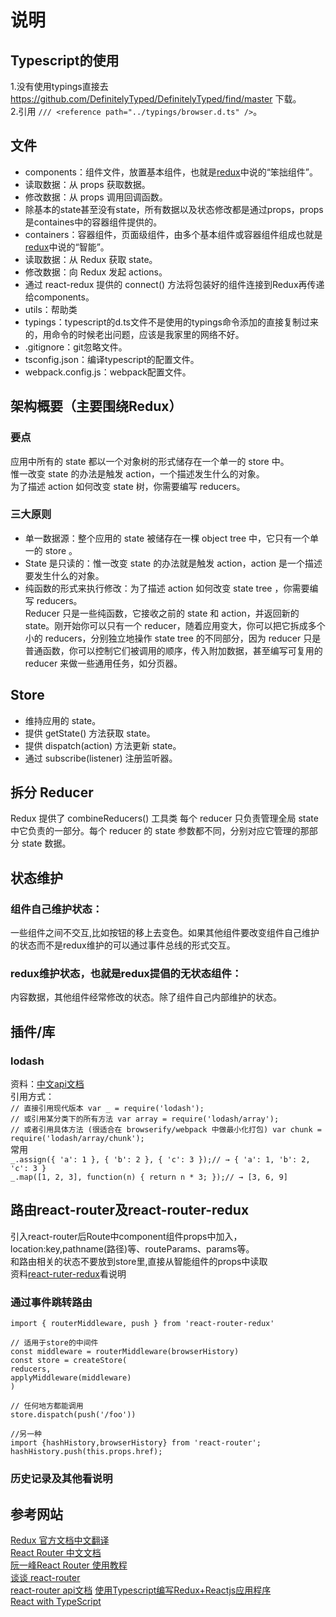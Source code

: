 # 说明
## Typescript的使用
1.没有使用typings直接去 https://github.com/DefinitelyTyped/DefinitelyTyped/find/master 下载。   
2.引用 `/// <reference path="../typings/browser.d.ts" />`。
## 文件
* components：组件文件，放置基本组件，也就是[redux](https://leecade.gitbooks.io/redux-in-chinese/content/docs/basics/UsageWithReact.html)中说的“笨拙组件”。   
 * 读取数据：从 props 获取数据。   
 * 修改数据：从 props 调用回调函数。    
 * 除基本的state甚至没有state，所有数据以及状态修改都是通过props，props是containes中的容器组件提供的。
* containers：容器组件，页面级组件，由多个基本组件或容器组件组成也就是[redux](https://leecade.gitbooks.io/redux-in-chinese/content/docs/basics/UsageWithReact.html)中说的“智能”。	
 * 读取数据：从 Redux 获取 state。   
 * 修改数据：向 Redux 发起 actions。
 * 通过 react-redux 提供的 connect() 方法将包装好的组件连接到Redux再传递给components。
* utils：帮助类
* typings：typescript的d.ts文件不是使用的typings命令添加的直接复制过来的，用命令的时候老出问题，应该是我家里的网络不好。
* .gitignore：git忽略文件。
* tsconfig.json：编译typescript的配置文件。
* webpack.config.js：webpack配置文件。    

## 架构概要（主要围绕Redux）
### 要点
应用中所有的 state 都以一个对象树的形式储存在一个单一的 store 中。    
惟一改变 state 的办法是触发 action，一个描述发生什么的对象。   
为了描述 action 如何改变 state 树，你需要编写 reducers。    
### 三大原则
* 单一数据源：整个应用的 state 被储存在一棵 object tree 中，它只有一个单一的 store 。
* State 是只读的：惟一改变 state 的办法就是触发 action，action 是一个描述要发生什么的对象。
* 纯函数的形式来执行修改：为了描述 action 如何改变 state tree ，你需要编写 reducers。  
Reducer 只是一些纯函数，它接收之前的 state 和 action，并返回新的 state。刚开始你可以只有一个 reducer，随着应用变大，你可以把它拆成多个小的 reducers，分别独立地操作 state tree 的不同部分，因为 reducer 只是普通函数，你可以控制它们被调用的顺序，传入附加数据，甚至编写可复用的 reducer 来做一些通用任务，如分页器。

## Store
* 维持应用的 state。
* 提供 getState() 方法获取 state。
* 提供 dispatch(action) 方法更新 state。
* 通过 subscribe(listener) 注册监听器。 

## 拆分 Reducer
Redux 提供了 combineReducers() 工具类
每个 reducer 只负责管理全局 state 中它负责的一部分。每个 reducer 的 state 参数都不同，分别对应它管理的那部分 state 数据。
## 状态维护
### 组件自己维护状态：
一些组件之间不交互,比如按钮的移上去变色。如果其他组件要改变组件自己维护的状态而不是redux维护的可以通过事件总线的形式交互。
### redux维护状态，也就是redux提倡的无状态组件：
内容数据，其他组件经常修改的状态。除了组件自己内部维护的状态。
## 插件/库
### lodash
资料：[中文api文档](http://lodash.think2011.net/)  
引用方式：   
`// 直接引用现代版本 var _ = require('lodash');`    
`// 或引用某分类下的所有方法 var array = require('lodash/array');`  
`// 或者引用具体方法 (很适合在 browserify/webpack 中做最小化打包) var chunk = require('lodash/array/chunk');`   
常用  
`_.assign({ 'a': 1 }, { 'b': 2 }, { 'c': 3 });// → { 'a': 1, 'b': 2, 'c': 3 }`    
`_.map([1, 2, 3], function(n) { return n * 3; });// → [3, 6, 9]`    
## 路由react-router及react-router-redux
引入react-router后Route中component组件props中加入，location:key,pathname(路径)等、routeParams、params等。     
和路由相关的状态不要放到store里,直接从智能组件的props中读取  
资料[react-ruter-redux](https://github.com/reactjs/react-router-redux)看说明
### 通过事件跳转路由
    import { routerMiddleware, push } from 'react-router-redux'

    // 适用于store的中间件
    const middleware = routerMiddleware(browserHistory)
    const store = createStore(
    reducers,
    applyMiddleware(middleware)
    )

    // 任何地方都能调用
    store.dispatch(push('/foo'))

    //另一种
    import {hashHistory,browserHistory} from 'react-router';
    hashHistory.push(this.props.href);
### 历史记录及其他看说明
## 参考网站
[Redux 官方文档中文翻译](https://leecade.gitbooks.io/redux-in-chinese/content/)     
[React Router 中文文档](http://react-guide.github.io/react-router-cn/index.html)    
[阮一峰React Router 使用教程](http://www.ruanyifeng.com/blog/2016/05/react_router.html)    
[谈谈 react-router](http://qiutc.me/post/%E8%B0%88%E8%B0%88-react-router.html)    
[react-router api文档](https://github.com/reactjs/react-router/blob/master/docs/API.md)
[使用Typescript编写Redux+Reactjs应用程序](https://github.com/xuanye/typescript-redux-sample)    
[React with TypeScript](http://blog.csdn.net/kinfey/article/details/50387534)   